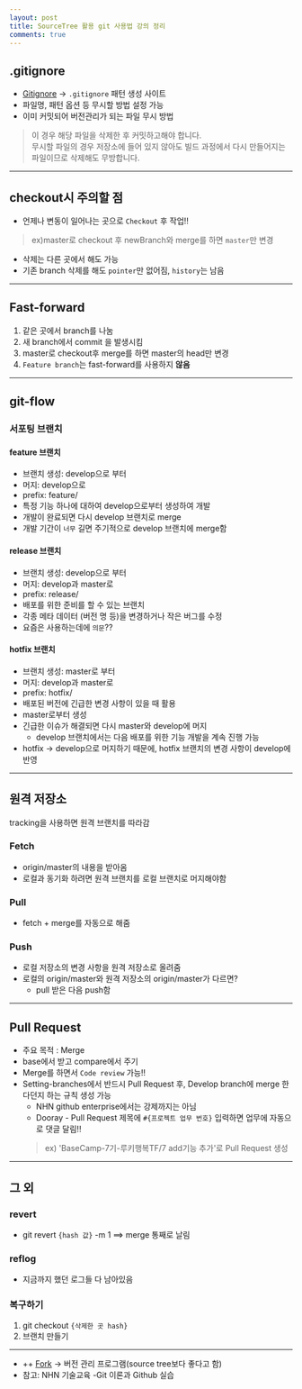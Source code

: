 ```yaml
---
layout: post
title: SourceTree 활용 git 사용법 강의 정리
comments: true
---
```


## .gitignore

* [Gitignore](https://www.gitignore.io) -> `.gitignore` 패턴 생성 사이트<br>
* 파일명, 패턴 옵션 등 무시할 방법 설정 가능
* 이미 커밋되어 버전관리가 되는 파일 무시 방법
> 이 경우 해당 파일을 삭제한 후 커밋하고해야 합니다.<br>
> 무시할 파일의 경우 저장소에 들어 있지 않아도 빌드 과정에서 다시 만들어지는 파일이므로 삭제해도 무방합니다.

- - -

## checkout시 주의할 점
* 언제나 변동이 일어나는 곳으로 `Checkout` 후 작업!!
> ex)master로 checkout 후 newBranch와 merge를 하면 `master`만 변경

* 삭제는 다른 곳에서 해도 가능<br>
* 기존 branch 삭제를 해도 `pointer`만 없어짐, `history`는 남음

--- 

## Fast-forward

1. 같은 곳에서 branch를 나눔
2. 새 branch에서 commit 을 발생시킴
3. master로 checkout후 merge를 하면 master의 head만 변경
4. `Feature branch`는 fast-forward를 사용하지 **않음**

- - -

## git-flow

### 서포팅 브랜치

#### feature 브랜치

* 브랜치 생성: develop으로 부터
* 머지: develop으로
* prefix: feature/
* 특정 기능 하나에 대하여 develop으로부터 생성하여 개발
* 개발이 완료되면 다시 develop 브랜치로 merge
* 개발 기간이 `너무` 길면 주기적으로 develop 브랜치에 merge함

#### release 브랜치

* 브랜치 생성: develop으로 부터
* 머지: develop과 master로
* prefix: release/
* 배포를 위한 준비를 할 수 있는 브랜치
* 각종 메타 데이터 (버전 명 등)을 변경하거나 작은 버그를 수정
* 요즘은 사용하는데에 `의문`??

#### hotfix 브랜치

* 브랜치 생성: master로 부터
* 머지: develop과 master로
* prefix: hotfix/
* 배포된 버전에 긴급한 변경 사항이 있을 때 활용
* master로부터 생성
* 긴급한 이슈가 해결되면 다시 master와 develop에 머지
    * develop 브랜치에서는 다음 배포를 위한 기능 개발을 계속 진행 가능
* hotfix -> develop으로 머지하기 때문에, hotfix 브랜치의 변경 사항이 develop에 반영

- - -

## 원격 저장소

tracking을 사용하면 원격 브랜치를 따라감

### Fetch
* origin/master의 내용을 받아옴
* 로컬과 동기화 하려면 원격 브랜치를 로컬 브랜치로 머지해야함

### Pull
* fetch + merge를 자동으로 해줌

### Push
* 로컬 저장소의 변경 사항을 원격 저장소로 올려줌
* 로컬의 origin/master와 원격 저장소의 origin/master가 다르면?
    * pull 받은 다음 push함

- - -

## Pull Request

* 주요 목적 : Merge
* base에서 받고 compare에서 주기
* Merge를 하면서 `Code review` 가능!!
* Setting-branches에서 반드시 Pull Request 후, Develop branch에 merge 한다던지 하는 규칙 생성 가능
    * NHN github enterprise에서는 강제까지는 아님
    * Dooray - Pull Request 제목에 `#{프로젝트 업무 번호}` 입력하면 업무에 자동으로 댓글 달림!!
    > ex) 'BaseCamp-7기-루키행복TF/7 add기능 추가'로 Pull Request 생성

- - -

## 그 외

### revert
* git revert `{hash 값}` -m 1 ==> merge 통째로 날림

### reflog
* 지금까지 했던 로그들 다 남아있음

### 복구하기
1. git checkout `{삭제한 곳 hash}`
2. 브랜치 만들기

---
* ++ [Fork](https://www.git-fork.com) -> 버전 관리 프로그램(source tree보다 좋다고 함)
* 참고: NHN 기술교육 -Git 이론과 Github 실습